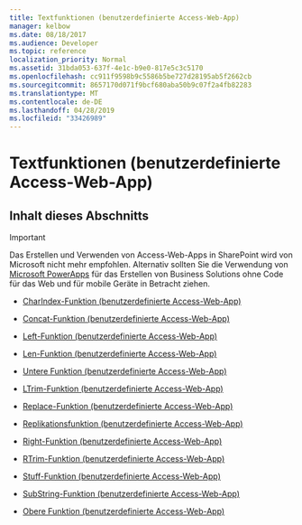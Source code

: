 ```yaml
---
title: Textfunktionen (benutzerdefinierte Access-Web-App)
manager: kelbow
ms.date: 08/18/2017
ms.audience: Developer
ms.topic: reference
localization_priority: Normal
ms.assetid: 31bda053-637f-4e1c-b9e0-817e5c3c5170
ms.openlocfilehash: cc911f9598b9c5586b5be727d28195ab5f2662cb
ms.sourcegitcommit: 8657170d071f9bcf680aba50b9c07f2a4fb82283
ms.translationtype: MT
ms.contentlocale: de-DE
ms.lasthandoff: 04/28/2019
ms.locfileid: "33426989"
---
```

# <a name="text-functions-access-custom-web-app"></a>Textfunktionen (benutzerdefinierte Access-Web-App)

## <a name="in-this-section"></a>Inhalt dieses Abschnitts

> [!IMPORTANT]
> Das Erstellen und Verwenden von Access-Web-Apps in SharePoint wird von Microsoft nicht mehr empfohlen. Alternativ sollten Sie die Verwendung von [Microsoft PowerApps](https://powerapps.microsoft.com/en-us/) für das Erstellen von Business Solutions ohne Code für das Web und für mobile Geräte in Betracht ziehen. 
  
- [CharIndex-Funktion (benutzerdefinierte Access-Web-App)](charindex-function-access-custom-web-app.md)
    
- [Concat-Funktion (benutzerdefinierte Access-Web-App)](concat-function-access-custom-web-app.md)
    
- [Left-Funktion (benutzerdefinierte Access-Web-App)](left-function-access-custom-web-app.md)
    
- [Len-Funktion (benutzerdefinierte Access-Web-App)](len-function-access-custom-web-app.md)
    
- [Untere Funktion (benutzerdefinierte Access-Web-App)](lower-function-access-custom-web-app.md)
    
- [LTrim-Funktion (benutzerdefinierte Access-Web-App)](ltrim-function-access-custom-web-app.md)
    
- [Replace-Funktion (benutzerdefinierte Access-Web-App)](replace-function-access-custom-web-app.md)
    
- [Replikationsfunktion (benutzerdefinierte Access-Web-App)](replicate-function-access-custom-web-app.md)
    
- [Right-Funktion (benutzerdefinierte Access-Web-App)](right-function-access-custom-web-app.md)
    
- [RTrim-Funktion (benutzerdefinierte Access-Web-App)](rtrim-function-access-custom-web-app.md)
    
- [Stuff-Funktion (benutzerdefinierte Access-Web-App)](stuff-function-access-custom-web-app.md)
    
- [SubString-Funktion (benutzerdefinierte Access-Web-App)](substring-function-access-custom-web-app.md)
    
- [Obere Funktion (benutzerdefinierte Access-Web-App)](upper-function-access-custom-web-app.md)
    

